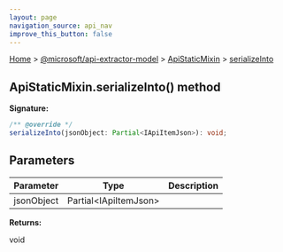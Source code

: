 ```yaml
---
layout: page
navigation_source: api_nav
improve_this_button: false
---
```



[Home](./index.md) &gt; [@microsoft/api-extractor-model](./api-extractor-model.md) &gt; [ApiStaticMixin](./api-extractor-model.apistaticmixin.md) &gt; [serializeInto](./api-extractor-model.apistaticmixin.serializeinto.md)

## ApiStaticMixin.serializeInto() method


<b>Signature:</b>

```typescript
/** @override */
serializeInto(jsonObject: Partial<IApiItemJson>): void;
```

## Parameters

|  Parameter | Type | Description |
|  --- | --- | --- |
|  jsonObject | Partial&lt;IApiItemJson&gt; |  |

<b>Returns:</b>

void
